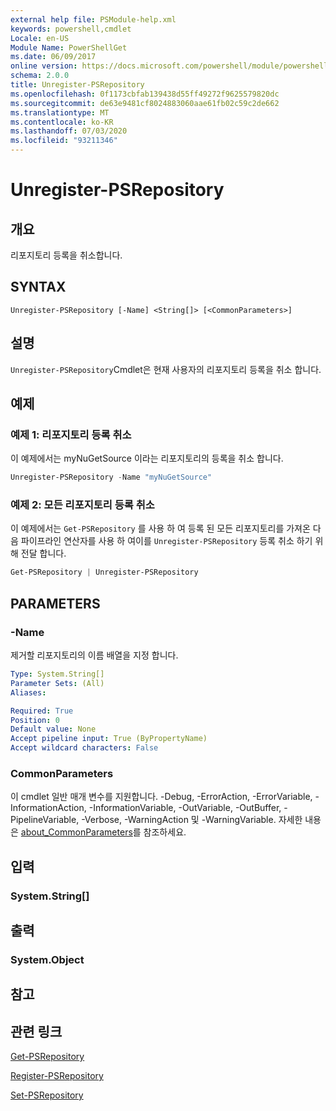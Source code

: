 ```yaml
---
external help file: PSModule-help.xml
keywords: powershell,cmdlet
Locale: en-US
Module Name: PowerShellGet
ms.date: 06/09/2017
online version: https://docs.microsoft.com/powershell/module/powershellget/unregister-psrepository?view=powershell-7&WT.mc_id=ps-gethelp
schema: 2.0.0
title: Unregister-PSRepository
ms.openlocfilehash: 0f1173cbfab139438d55ff49272f9625579820dc
ms.sourcegitcommit: de63e9481cf8024883060aae61fb02c59c2de662
ms.translationtype: MT
ms.contentlocale: ko-KR
ms.lasthandoff: 07/03/2020
ms.locfileid: "93211346"
---
```

# Unregister-PSRepository

## 개요
리포지토리 등록을 취소합니다.

## SYNTAX

```
Unregister-PSRepository [-Name] <String[]> [<CommonParameters>]
```

## 설명

`Unregister-PSRepository`Cmdlet은 현재 사용자의 리포지토리 등록을 취소 합니다.

## 예제

### 예제 1: 리포지토리 등록 취소

이 예제에서는 myNuGetSource 이라는 리포지토리의 등록을 취소 합니다.

```powershell
Unregister-PSRepository -Name "myNuGetSource"
```

### 예제 2: 모든 리포지토리 등록 취소

이 예제에서는 `Get-PSRepository` 를 사용 하 여 등록 된 모든 리포지토리를 가져온 다음 파이프라인 연산자를 사용 하 여이를 `Unregister-PSRepository` 등록 취소 하기 위해 전달 합니다.

```powershell
Get-PSRepository | Unregister-PSRepository
```

## PARAMETERS

### -Name

제거할 리포지토리의 이름 배열을 지정 합니다.

```yaml
Type: System.String[]
Parameter Sets: (All)
Aliases:

Required: True
Position: 0
Default value: None
Accept pipeline input: True (ByPropertyName)
Accept wildcard characters: False
```

### CommonParameters

이 cmdlet 일반 매개 변수를 지원합니다. -Debug, -ErrorAction, -ErrorVariable, -InformationAction, -InformationVariable, -OutVariable, -OutBuffer, -PipelineVariable, -Verbose, -WarningAction 및 -WarningVariable. 자세한 내용은 [about_CommonParameters](https://go.microsoft.com/fwlink/?LinkID=113216)를 참조하세요.

## 입력

### System.String[]

## 출력

### System.Object

## 참고

## 관련 링크

[Get-PSRepository](Get-PSRepository.md)

[Register-PSRepository](Register-PSRepository.md)

[Set-PSRepository](Set-PSRepository.md)
